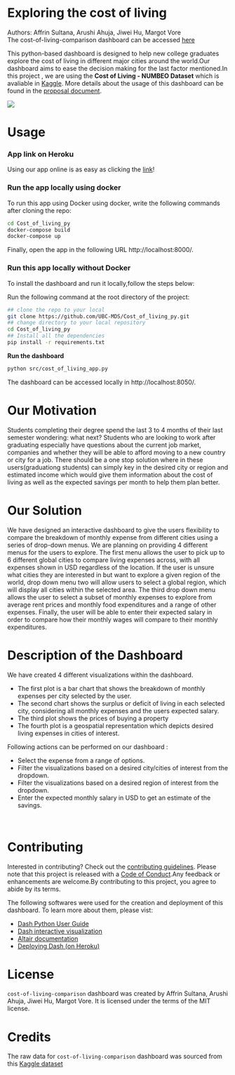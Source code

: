 # Exploring the cost of living
Authors: Affrin Sultana, Arushi Ahuja, Jiwei Hu, Margot Vore
<br>
The cost-of-living-comparison dashboard can be accessed [here](https://cost-of-living-comparison.herokuapp.com/)
<br>

This python-based dashboard is designed to help new college graduates explore the cost of living in different major cities around the world.Our dashboard aims to ease the decision making for the last factor mentioned.In this project , we are using the **Cost of Living - NUMBEO Dataset** which is avaliable in [Kaggle](https://www.kaggle.com/joeypp/cost-of-living-numbeo-dataset).
More details about the usage of this dashboard can be found in the [proposal document](https://github.com/UBC-MDS/Cost_of_living_py/blob/main/Proposal.md).

![](img/demo.gif)

# Usage

### App link on Heroku

Using our app online is as easy as clicking the [link](https://cost-of-living-comparison.herokuapp.com/)!

### Run the app locally using docker

To run this app using Docker using docker, write the following commands after cloning the repo:

```bash
cd Cost_of_living_py
docker-compose build
docker-compose up
```
Finally, open the app in the following URL http://localhost:8000/.

### Run this app locally without Docker
To install the dashboard and run it locally,follow the steps below:

Run the following command at the root directory of the project:
```bash
## clone the repo to your local
git clone https://github.com/UBC-MDS/Cost_of_living_py.git
## change directory to your local repository
cd Cost_of_living_py
## Install all the dependencies
pip install -r requirements.txt
```
**Run the dashboard**
```bash
python src/cost_of_living_app.py
```
The dashboard can be accessed locally in http://localhost:8050/.

# Our Motivation
Students completing their degree spend the last 3 to 4 months of their last semester wondering: what next? Students who are looking to work after graduating especially have questions about the current job market, companies and whether they will be able to afford moving to a new country or city for a job. There should be a one stop solution where in these users(graduationg students) can simply key in the desired city or region and estimated income which would give them information about the cost of living as well as the expected savings per month to help them plan better.

# Our Solution
 We have designed an interactive dashboard to give the users flexibility to compare the breakdown of monthly expense from different cities using a series of drop-down menus. We are planning on providing 4 different menus for the users to explore. The first menu allows the user to pick up to 6 different global cities to compare living expenses across, with all expenses shown in USD regardless of the location. If the user is unsure what cities they are interested in but want to explore a given region of the world, drop down menu two will allow users to select a global region, which will display all cities within the selected area. The third drop down menu allows the user to select a subset of monthly expenses to explore from average rent prices and monthly food expenditures and a range of other expenses. Finally, the user will be able to enter their expected salary in order to compare how their monthly wages will compare to their monthly expenditures.

# Description of the Dashboard

We have created 4 different visualizations within the dashboard. 
* The first plot is a bar chart that shows the breakdown of monthly expenses per city selected by the user. 
* The second chart shows the surplus or deficit of living in each selected city, considering all monthly expenses and the users expected salary.
*  The third plot shows the prices of buying a property 
*  The fourth plot is a geospatial representation which depicts desired living expenses in cities of interest.

Following actions can be performed on our dashboard :

* Select the expense from a range of options.
* Filter the visualizations based on a desired city/cities of interest from the dropdown.
* Filter the visualizations based on a desired region of interest from the dropdown.
* Enter the expected monthly salary in USD to get an estimate of the savings.
<br>

# Contributing
Interested in contributing? Check out the [contributing guidelines](https://github.com/UBC-MDS/Cost_of_living_py/blob/main/CONTRIBUTING.md). Please note that this project is released with a [Code of Conduct](https://github.com/UBC-MDS/Cost_of_living_py/blob/main/CODE_OF_CONDUCT.md).Any feedback or enhancements are welcome.By contributing to this project, you agree to abide by its terms.

The following softwares were used for the creation and deployment of this dashboard. To learn more about them, please vist:

* [Dash Python User Guide](https://dash.plotly.com/)
* [Dash interactive visualization](https://dash.plotly.com/interactive-graphing)
* [Altair documentation](https://altair-viz.github.io/index.html)
* [Deploying Dash (on Heroku)](https://dash.plotly.com/deployment)


# License
`cost-of-living-comparison` dashboard was created by Affrin Sultana, Arushi Ahuja, Jiwei Hu, Margot Vore. It is licensed under the terms of the MIT license.

#  Credits
The raw data for `cost-of-living-comparison` dashboard was sourced from this [Kaggle dataset](https://www.kaggle.com/joeypp/cost-of-living-numbeo-dataset)
